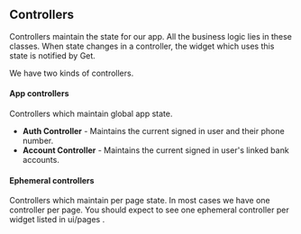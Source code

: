 ## Controllers

Controllers maintain the state for our app. All the business logic lies in these classes. When state changes in a controller, the widget which uses this state is notified by Get.

We have two kinds of controllers.

#### App controllers

Controllers which maintain global app state.

- **Auth Controller** - Maintains the current signed in user and their phone number.
- **Account Controller** - Maintains the current signed in user's linked bank accounts.

#### Ephemeral controllers

Controllers which maintain per page state. In most cases we have one controller per page. You should expect to see one ephemeral controller per widget listed in ui/pages .